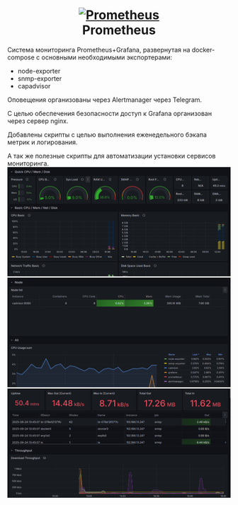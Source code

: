 <h1 align="center" style="border-bottom: none">
    <a href="https://prometheus.io" target="_blank"><img alt="Prometheus" src="/documentation/images/prometheus-logo.svg"></a><br>Prometheus
</h1>

Система мониторинга Prometheus+Grafana, развернутая на docker-compose с основными необходимыми экспортерами:
- node-exporter
- snmp-exporter
- capadvisor

Оповещения организованы через Alertmanager через Telegram. 

С целью обеспечения безопасности доступ к Grafana организован через сервер nginx.

Добавлены скрипты с целью выполнения еженедельного бэкапа метрик и логирования.

А так же полезные скрипты для автоматизации установки сервисов мониторинга.
![Скриншот](https://github.com/LoreQ3/Monitoring/blob/main/img/img1.png)
![Скриншот](https://github.com/LoreQ3/Monitoring/blob/main/img/img2.png)
![Скриншот](https://github.com/LoreQ3/Monitoring/blob/main/img/img3.png)
